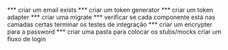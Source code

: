*** criar um email exists
*** criar um token generator
*** criar um token adapter
*** criar uma migrate
*** verificar se cada componente está nas camadas certas
terminar os testes de integração
*** criar um encrypter para a password
*** criar uma pasta para colocar os stubs/mocks
criar um fluxo de login